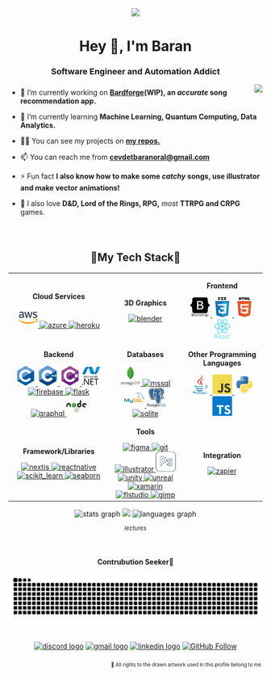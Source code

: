 <div align="center">
  <img src="https://github.com/BaranDev/BaranDev/assets/67805576/4d51460c-ea42-494d-bf4a-b78427051996" width="120" />
</div>
<h1 align="center">Hey 👋, I'm Baran</h1>
<h3 align="center">Software Engineer and Automation Addict</h3>
  <img align="right" src="https://visitor-badge.laobi.icu/badge?page_id=barandev" />

###

- 🔭 I’m currently working on **[Bardforge](https://www.bardforge.com)(WIP), an *accurate* song recommendation app.**

- 🌱 I’m currently learning **Machine Learning, Quantum Computing, Data Analytics.**

- 👨‍💻 You can see my projects on **<a href="https://github.com/BaranDev?tab=repositories">my repos.</a>**

- 📫 You can reach me from **<a href="mailto:cevdetbaranoral@gmail.com">cevdetbaranoral@gmail.com</a>**

- ⚡ Fun fact **I also know how to make some *catchy* songs, use illustrator and make vector animations!**

- 🏰 I also love **D&D, Lord of the Rings, RPG,** *most* **TTRPG and CRPG** games. 

###

<br>
<h2 align="center">💾My Tech Stack💾</h3>

<table border="0">
  <tr>
    <td align="center" width="350">
      <p><strong>Cloud Services</strong></p>
      <a href="https://aws.amazon.com" target="_blank" rel="noreferrer"> <img src="https://raw.githubusercontent.com/devicons/devicon/master/icons/amazonwebservices/amazonwebservices-original-wordmark.svg" alt="aws" width="40" height="40"/> </a>
      <a href="https://aws.amazon.com" target="_blank" rel="noreferrer"> <img src="https://cdn.jsdelivr.net/gh/devicons/devicon@latest/icons/azure/azure-original.svg" alt="azure" width="40" height="40"/> </a>
      <a href="https://www.heroku.com" target="_blank" rel="noreferrer"> <img src="https://cdn.jsdelivr.net/gh/devicons/devicon@latest/icons/heroku/heroku-plain.svg" alt="heroku" width="40" height="40"/>
    </td>
    <td align="center" width="350">
      <p><strong>3D Graphics</strong></p>
      <a href="https://www.blender.org/" target="_blank" rel="noreferrer"> <img src="https://download.blender.org/branding/community/blender_community_badge_white.svg" alt="blender" width="40" height="40"/> </a>
    </td>
    <td align="center" width="350">
      <p><strong>Frontend</strong></p>
      <a href="https://getbootstrap.com" target="_blank" rel="noreferrer"> <img src="https://raw.githubusercontent.com/devicons/devicon/master/icons/bootstrap/bootstrap-plain-wordmark.svg" alt="bootstrap" width="40" height="40"/> </a>
      <a href="https://www.w3schools.com/css/" target="_blank" rel="noreferrer"> <img src="https://raw.githubusercontent.com/devicons/devicon/master/icons/css3/css3-original-wordmark.svg" alt="css3" width="40" height="40"/> </a>
      <a href="https://www.w3.org/html/" target="_blank" rel="noreferrer"> <img src="https://raw.githubusercontent.com/devicons/devicon/master/icons/html5/html5-original-wordmark.svg" alt="html5" width="40" height="40"/> </a>
      <a href="https://reactjs.org/" target="_blank" rel="noreferrer"> <img src="https://raw.githubusercontent.com/devicons/devicon/master/icons/react/react-original-wordmark.svg" alt="react" width="40" height="40"/> </a>
    </td>
  </tr>
  <tr>
    <td align="center" width="350">
      <p><strong>Backend</strong></p>
      <a href="https://www.cprogramming.com/" target="_blank" rel="noreferrer"> <img src="https://raw.githubusercontent.com/devicons/devicon/master/icons/c/c-original.svg" alt="c" width="40" height="40"/> </a>
      <a href="https://www.w3schools.com/cpp/" target="_blank" rel="noreferrer"> <img src="https://raw.githubusercontent.com/devicons/devicon/master/icons/cplusplus/cplusplus-original.svg" alt="cplusplus" width="40" height="40"/> </a>
      <a href="https://www.w3schools.com/cs/" target="_blank" rel="noreferrer"> <img src="https://raw.githubusercontent.com/devicons/devicon/master/icons/csharp/csharp-original.svg" alt="csharp" width="40" height="40"/> </a>
      <a href="https://dotnet.microsoft.com/" target="_blank" rel="noreferrer"> <img src="https://raw.githubusercontent.com/devicons/devicon/master/icons/dot-net/dot-net-original-wordmark.svg" alt="dotnet" width="40" height="40"/> </a>
      <a href="https://firebase.google.com/" target="_blank" rel="noreferrer"> <img src="https://www.vectorlogo.zone/logos/firebase/firebase-icon.svg" alt="firebase" width="40" height="40"/> </a>
      <a href="https://flask.palletsprojects.com/" target="_blank" rel="noreferrer"> <img src="https://www.vectorlogo.zone/logos/pocoo_flask/pocoo_flask-icon.svg" alt="flask" width="40" height="40"/> </a>
      <a href="https://graphql.org" target="_blank" rel="noreferrer"> <img src="https://www.vectorlogo.zone/logos/graphql/graphql-icon.svg" alt="graphql" width="40" height="40"/> </a>
      <a href="https://nodejs.org" target="_blank" rel="noreferrer"> <img src="https://raw.githubusercontent.com/devicons/devicon/master/icons/nodejs/nodejs-original-wordmark.svg" alt="nodejs" width="40" height="40"/> </a>
    </td>
    <td align="center" width="350">
      <p><strong>Databases</strong></p>
      <a href="https://www.mongodb.com/" target="_blank" rel="noreferrer"> <img src="https://raw.githubusercontent.com/devicons/devicon/master/icons/mongodb/mongodb-original-wordmark.svg" alt="mongodb" width="40" height="40"/> </a>
      <a href="https://www.microsoft.com/en-us/sql-server" target="_blank" rel="noreferrer"> <img src="https://www.svgrepo.com/show/303229/microsoft-sql-server-logo.svg" alt="mssql" width="40" height="40"/> </a>
      <a href="https://www.mysql.com/" target="_blank" rel="noreferrer"> <img src="https://raw.githubusercontent.com/devicons/devicon/master/icons/mysql/mysql-original-wordmark.svg" alt="mysql" width="40" height="40"/> </a>
      <a href="https://www.postgresql.org" target="_blank" rel="noreferrer"> <img src="https://raw.githubusercontent.com/devicons/devicon/master/icons/postgresql/postgresql-original-wordmark.svg" alt="postgresql" width="40" height="40"/> </a>
      <a href="https://www.sqlite.org/" target="_blank" rel="noreferrer"> <img src="https://www.vectorlogo.zone/logos/sqlite/sqlite-icon.svg" alt="sqlite" width="40" height="40"/> </a>
    </td>
    <td align="center" width="350">
      <p><strong>Other Programming Languages</strong></p>
      <a href="https://www.java.com" target="_blank" rel="noreferrer"> <img src="https://raw.githubusercontent.com/devicons/devicon/master/icons/java/java-original.svg" alt="java" width="40" height="40"/> </a>
      <a href="https://developer.mozilla.org/en-US/docs/Web/JavaScript" target="_blank" rel="noreferrer"> <img src="https://raw.githubusercontent.com/devicons/devicon/master/icons/javascript/javascript-original.svg" alt="javascript" width="40" height="40"/> </a>
      <a href="https://www.python.org" target="_blank" rel="noreferrer"> <img src="https://raw.githubusercontent.com/devicons/devicon/master/icons/python/python-original.svg" alt="python" width="40" height="40"/> </a>
      <a href="https://www.typescriptlang.org/" target="_blank" rel="noreferrer"> <img src="https://raw.githubusercontent.com/devicons/devicon/master/icons/typescript/typescript-original.svg" alt="typescript" width="40" height="40"/> </a>
    </td>
  </tr>
  <tr>
    <td align="center" width="350">
      <p><strong>Framework/Libraries</strong></p>
      <a href="https://nextjs.org/" target="_blank" rel="noreferrer"> <img src="https://cdn.worldvectorlogo.com/logos/nextjs-2.svg" alt="nextjs" width="40" height="40"/> </a>
      <a href="https://reactnative.dev/" target="_blank" rel="noreferrer"> <img src="https://reactnative.dev/img/header_logo.svg" alt="reactnative" width="40" height="40"/> </a>
      <a href="https://scikit-learn.org/" target="_blank" rel="noreferrer"> <img src="https://upload.wikimedia.org/wikipedia/commons/0/05/Scikit_learn_logo_small.svg" alt="scikit_learn" width="40" height="40"/> </a>
      <a href="https://seaborn.pydata.org/" target="_blank" rel="noreferrer"> <img src="https://seaborn.pydata.org/_images/logo-mark-lightbg.svg" alt="seaborn" width="40" height="40"/> </a>
    </td>
    <td align="center">
      <p><strong>Tools</strong></p>
      <a href="https://www.figma.com/" target="_blank" rel="noreferrer"> <img src="https://www.vectorlogo.zone/logos/figma/figma-icon.svg" alt="figma" width="40" height="40"/>
      <a href="https://git-scm.com/" target="_blank" rel="noreferrer"> <img src="https://www.vectorlogo.zone/logos/git-scm/git-scm-icon.svg" alt="git" width="40" height="40"/>
      <a href="https://www.adobe.com/in/products/illustrator.html" target="_blank" rel="noreferrer"> <img src="https://www.vectorlogo.zone/logos/adobe_illustrator/adobe_illustrator-icon.svg" alt="illustrator" width="40" height="40"/>
      <a href="https://www.photoshop.com/en" target="_blank" rel="noreferrer"> <img src="https://raw.githubusercontent.com/devicons/devicon/master/icons/photoshop/photoshop-line.svg" alt="photoshop" width="40" height="40"/>
      <a href="https://unity.com/" target="_blank" rel="noreferrer"> <img src="https://www.vectorlogo.zone/logos/unity3d/unity3d-icon.svg" alt="unity" width="40" height="40"/>
      <a href="https://unrealengine.com/" target="_blank" rel="noreferrer"> <img src="https://raw.githubusercontent.com/kenangundogan/fontisto/036b7eca71aab1bef8e6a0518f7329f13ed62f6b/icons/svg/brand/unreal-engine.svg" alt="unreal" width="40" height="40"/>
      <a href="https://dotnet.microsoft.com/apps/xamarin" target="_blank" rel="noreferrer"> <img src="https://raw.githubusercontent.com/detain/svg-logos/780f25886640cef088af994181646db2f6b1a3f8/svg/xamarin.svg" alt="xamarin" width="40" height="40"/>
      <a href="https://www.image-line.com" target="_blank" rel="noreferrer"> <img src="https://www.image-line.com/wp-content/themes/intracto/build/images/fl-header-logo.png" alt="flstudio" width="40" height="40"/>
        <a href="https://www.gimp.org" target="_blank" rel="noreferrer"> <img src="https://cdn.jsdelivr.net/gh/devicons/devicon@latest/icons/gimp/gimp-original.svg" alt="gimp" width="40" height="40"/>
    </td>
    <td align="center">
      <p><strong>Integration</strong></p>
      <a href="https://zapier.com" target="_blank" rel="noreferrer"> <img src="https://www.vectorlogo.zone/logos/zapier/zapier-icon.svg" alt="zapier" width="40" height="40"/> </a>
    </td>
  </tr>
</table>
<div align="center">
  <img src="https://github-readme-stats.vercel.app/api?username=barandev&hide_title=false&hide_rank=false&show_icons=true&include_all_commits=true&disable_animations=false&theme=synthwave&locale=en&hide_border=false" width="280" alt="stats graph"  />
<img src="https://github.com/BaranDev/BaranDev/assets/67805576/1c60c761-822d-407a-b6b9-03dd5537cd52" height="135" />
  <img src="https://github-readme-stats.vercel.app/api/top-langs?username=barandev&locale=en&hide_title=false&layout=compact&card_width=320&langs_count=5&theme=synthwave&hide_border=false" width="280" height="115" alt="languages graph"  />
</div>
<div align="center">
   <p><i><sup>lectures</sup></i></p>
</div>

<br clear="both">

<div align="center">
  <div align="center">
    <p><strong>Contrubution Seeker🐍</strong></p>
  </div>
  <img alt="Contrubutive Snake" src="https://raw.githubusercontent.com/barandev/barandev/output/github-contribution-grid-snake.svg" />
</div>


###

<div align="center">
  <a href="https://discord.com/users/247048683139366913"><img src="https://img.shields.io/badge/DISCORD-baran____-rgb(114%2C137%2C218)?style=flat-square&logo=discord&labelColor=black" height="35" alt="discord logo"  /></a>
<a href="mailto:cevdetbaranoral@gmail.com">
  <img src="https://img.shields.io/static/v1?message=Gmail&logo=gmail&label=&color=D14836&logoColor=white&labelColor=&style=for-the-badge" height="35" alt="gmail logo" /></a>
  <a href="https://www.linkedin.com/in/cevdetbaranoral/"><img src="https://img.shields.io/static/v1?message=LinkedIn&logo=linkedin&label=&color=0077B5&logoColor=white&labelColor=&style=for-the-badge" height="35" alt="linkedin logo"  /></a>
  <a href="https://github.com/barandev" target="_blank" rel="noreferrer">
  <img src="https://img.shields.io/github/followers/barandev?style=for-the-badge&logo=github" alt="GitHub Follow" height="35"/>
</a>
</div>

###

###

<div>
  <p align="right"><sup><sup>🎨 All rights to the drawn artwork used in this profile belong to me.</sup></sup></p>
</div>
